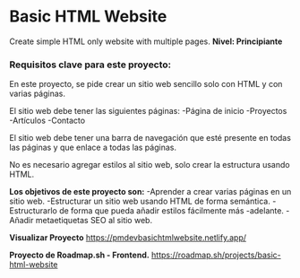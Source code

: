# Basic HTML Website
Create simple HTML only website with multiple pages.
**Nivel: Principiante**

### Requisitos clave para este proyecto:

En este proyecto, se pide crear un sitio web sencillo solo con HTML y con varias páginas. 

El sitio web debe tener las siguientes páginas: 
-Página de inicio
-Proyectos
-Artículos
-Contacto

El sitio web debe tener una barra de navegación que esté presente en todas las páginas y que enlace a todas las páginas.

No es necesario agregar estilos al sitio web, solo crear la estructura usando HTML.

**Los objetivos de este proyecto son:**
-Aprender a crear varias páginas en un sitio web.
-Estructurar un sitio web usando HTML de forma semántica.
-Estructurarlo de forma que pueda añadir estilos fácilmente más -adelante.
-Añadir metaetiquetas SEO al sitio web.


**Visualizar Proyecto**
https://pmdevbasichtmlwebsite.netlify.app/

**Proyecto de Roadmap.sh - Frontend.**
https://roadmap.sh/projects/basic-html-website
